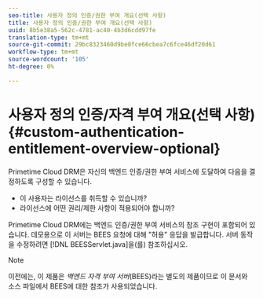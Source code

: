 ```yaml
---
seo-title: 사용자 정의 인증/권한 부여 개요(선택 사항)
title: 사용자 정의 인증/권한 부여 개요(선택 사항)
uuid: 8b5e38a5-562c-4781-ac40-4b3d6cdd97fe
translation-type: tm+mt
source-git-commit: 29bc8323460d9be0fce66cbea7c6fce46df20d61
workflow-type: tm+mt
source-wordcount: '105'
ht-degree: 0%

---
```



# 사용자 정의 인증/자격 부여 개요(선택 사항){#custom-authentication-entitlement-overview-optional}

Primetime Cloud DRM은 자신의 백엔드 인증/권한 부여 서비스에 도달하여 다음을 결정하도록 구성할 수 있습니다.

* 이 사용자는 라이선스를 취득할 수 있습니까?
* 라이선스에 어떤 권리/제한 사항이 적용되어야 합니까?

Primetime Cloud DRM에는 백엔드 인증/권한 부여 서비스의 참조 구현이 포함되어 있습니다. 데모용으로 이 서버는 BEES 요청에 대해 &quot;허용&quot; 응답을 발급합니다. 서버 동작을 수정하려면 [!DNL BEESServlet.java]을(를) 참조하십시오.

>[!NOTE]
>
>이전에는, 이 제품은 *백엔드 자격 부여 서버*(BEES)라는 별도의 제품이므로 이 문서와 소스 파일에서 BEES에 대한 참조가 사용되었습니다.


